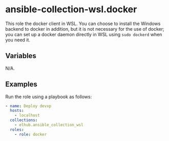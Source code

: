 # ansible-collection-wsl.docker

This role the docker client in WSL. You can choose to install the Windows backend to docker in addition, but it is not
necessary for the use of docker; you can set up a docker daemon directly in WSL using ```sudo dockerd``` when you need
it.

## Variables

N/A.

## Examples

Run the role using a playbook as follows:

```yaml
- name: Deploy devxp
  hosts:
    - localhost
  collections:
    - elhub.ansible_collection_wsl
  roles:
    - role: docker
```
